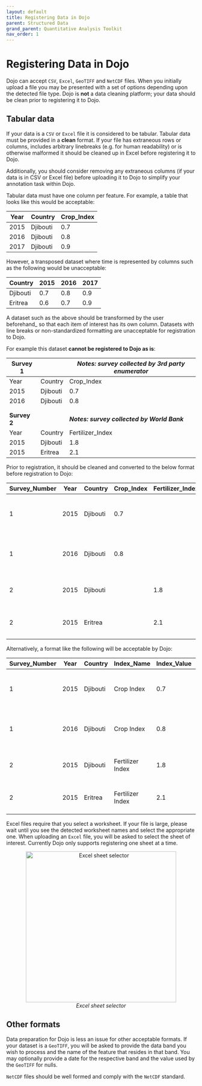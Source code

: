 ```yaml
---
layout: default
title: Registering Data in Dojo
parent: Structured Data
grand_parent: Quantitative Analysis Toolkit
nav_order: 1
---
```


# Registering Data in Dojo

Dojo can accept `CSV`, `Excel`, `GeoTIFF` and `NetCDF` files. When you initially upload a file you may be presented with a set of options depending upon the detected file type. Dojo is **not** a data cleaning platform; your data should be clean prior to registering it to Dojo.

## Tabular data

If your data is a `CSV` or `Excel` file it is considered to be tabular. Tabular data must be provided in a **clean** format. If your file has extraneous rows or columns, includes arbitrary linebreaks (e.g. for human readability) or is otherwise malformed it should be cleaned up in Excel before registering it to Dojo.

Additionally, you should consider removing any extraneous columns (if your data is in CSV or Excel file) before uploading it to Dojo to simplify your annotation task within Dojo.

Tabular data must have one column per feature. For example, a table that looks like this would be acceptable:

| Year | Country  | Crop_Index |
|------|----------|------------|
| 2015 | Djibouti | 0.7        |
| 2016 | Djibouti | 0.8        |
| 2017 | Djibouti | 0.9        |

However, a transposed dataset where time is represented by columns such as the following would be unacceptable:

| Country  | 2015 | 2016 | 2017 |
|----------|------|------|------|
| Djibouti | 0.7  | 0.8  | 0.9  |
| Eritrea  | 0.6  | 0.7  | 0.9  |

A dataset such as the above should be transformed by the user beforehand_ so that each item of interest has its own column. Datasets with line breaks or non-standardized formatting are unacceptable for registration to Dojo. 

For example this dataset **cannot be registered to Dojo as is**:

| **Survey 1** 	|          	| **_Notes: survey collected by 3rd party enumerator_** 	|
|----------	|----------	|-------------------------------------------------	|
| Year     	| Country  	| Crop_Index                                      	|
| 2015     	| Djibouti 	| 0.7                                             	|
| 2016     	| Djibouti 	| 0.8                                             	|
|          	|          	|                                                 	|
|          	|          	|                                                 	|
| **Survey 2** 	|          	| **_Notes: survey collected by World Bank_**           	|
| Year     	| Country  	| Fertilizer_Index                                	|
| 2015     	| Djibouti 	| 1.8                                             	|
| 2015     	| Eritrea  	| 2.1                                             	|

Prior to registration, it should be cleaned and converted to the below format before registration to Dojo:

| Survey_Number 	| Year 	| Country  	| Crop_Index 	| Fertilizer_Index 	| Notes                                     	|
|---------------	|------	|----------	|------------	|------------------	|-------------------------------------------	|
| 1             	| 2015 	| Djibouti 	| 0.7        	|                  	|  survey collected by 3rd party enumerator 	|
| 1             	| 2016 	| Djibouti 	| 0.8        	|                  	| survey collected by 3rd party enumerator  	|
| 2             	| 2015 	| Djibouti 	|            	| 1.8              	| survey collected by World Bank            	|
| 2             	| 2015 	| Eritrea  	|            	| 2.1              	| survey collected by World Bank            	|

Alternatively, a format like the following will be acceptable by Dojo:

| Survey_Number 	| Year 	| Country  	| Index_Name       	| Index_Value 	| Notes                                     	|
|---------------	|------	|----------	|------------------	|-------------	|-------------------------------------------	|
| 1             	| 2015 	| Djibouti 	| Crop Index       	| 0.7         	|  survey collected by 3rd party enumerator 	|
| 1             	| 2016 	| Djibouti 	| Crop Index       	| 0.8         	| survey collected by 3rd party enumerator  	|
| 2             	| 2015 	| Djibouti 	| Fertilizer Index 	| 1.8         	| survey collected by World Bank            	|
| 2             	| 2015 	| Eritrea  	| Fertilizer Index 	| 2.1         	| survey collected by World Bank            	|


Excel files require that you select a worksheet. If your file is large, please wait until you see the detected worksheet names and select the appropriate one.  When uploading an `Excel` file, you will be asked to select the sheet of interest. Currently Dojo only supports registering one sheet at a time.

<p align="center">
    <img src="imgs/excel_sheet.png" width="400" title="Excel sheet selector"/> 
    <br/>
    <i>Excel sheet selector</i>
</p>

## Other formats

Data preparation for Dojo is less an issue for other acceptable formats. If your dataset is a `GeoTIFF`, you will be asked to provide the data band you wish to process and the name of the feature that resides in that band. You may optionally provide a date for the respective band and the value used by the `GeoTIFF` for nulls.

`NetCDF` files should be well formed and comply with the `NetCDF` standard.